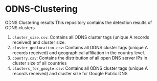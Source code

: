 # ODNS-Clustering
ODNS Clustering results
This repository contains the detection results of ODNS clusters
1. `cluster_size.csv`: Contains all ODNS cluster tags (unique A records received) and cluster size.
2. `cluster_geolocation.csv`: Contains all ODNS cluster tags (unique A records received) and geographical affiliation in the country level.
3. `country.csv`: Contains the distribution of all open DNS server IPs in cluster size of all countries
4. `clusters_for_google.csv`: Contains all ODNS cluster tags (unique A records received) and cluster size for Google Public DNS
